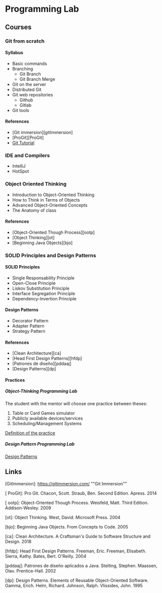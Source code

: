 # Programming Lab

## Courses

### Git from scratch

#### Syllabus

* Basic commands
* Branching
  * Git Branch
  * Git Branch Merge
* Git on the server
* Distributed Git
* Git web repositories
  * Github
  * Gitlab
* Git tools

#### References

* [Git immersion][gitImmersion]
* [ProGit][ProGit]
* [Git Tutorial][GitTutorial]

### IDE and Compilers

* IntelliJ
* HotSpot

### Object Oriented Thinking

* Introduction to Object-Oriented Thinking
* How to Think in Terms of Objects
* Advanced Object-Oriented Concepts
* The Anatomy of class

#### References

* [Object-Oriented Though Process][ootp]
* [Object Thinking][ot]
* [Beginning Java Objects][bjo]

### SOLID Principles and Design Patterns

#### SOLID Principles

* Single Responsability Principle
* Open-Close Principle
* Liskov Substitution Principle
* Interface Segregation Principle
* Dependency-Invertion Principle

####  Design Patterns

* Decorator Pattern
* Adapter Pattern
* Strategy Pattern

#### References

* [Clean Architecture][ca]
* [Head First Design Patterns][hfdp]
* [Patrones de diseño][pddaaj]
* [Design Patterns][dp]

#### Practices

##### Object-Thinking Programming Lab

The student with the mentor will choose one practice between theses:

1. Table or Card Games simulator
2. Publicly available devices/services
3. Scheduling/Management Systems

[Definition of the practice][otp1]

##### Design Pattern Programming Lab

[Design Patterns][dp2]



## Links

[GitImmersion]: https://gitimmersion.com/	""Git Immersion""

[ ProGit]: Pro Git. Chacon, Scott. Straub, Ben. Second Edition. Apress. 2014

[ GitTutorial]: https://www.w3schools.com/git/default.asp "W3Schools Tutorial"

[ ootp]: Object-Oriented Though Process. Weisfeld, Matt. Third Edition. Addison-Wesley. 2009

[ot]: Object Thinking. West, David. Microsoft Press. 2004

[bjo]: Beginning Java Objects. From Concepts to Code. 2005

[ca]: Clean Architecture. A Craftsman's Guide to Software Structure and Design. 2018

[hfdp]: Head First Design Patterns. Freeman, Eric. Freeman, Elisabeth. Sierra, Kathy. Bates, Bert. O'Reilly. 2004

[pddaaj]: Patrones de diseño aplicados a Java. Stelting, Stephen. Maassen, Olav. Prentice-Hall. 2002

[dp]: Design Patterns. Elements of Reusable Object-Oriented Software. Gamma, Erich. Helm, Richard. Johnson, Ralph. Vlissides, John. 1995

[otp1]: https://elearn.epam.com:18010/container/block-v1:RD_CEE+CIS206DE+0622+type@vertical+block@796e2cb1eafc4501a781d8b74291ead4 "Object Orinted Thiking first practice"
[dp2]: https://elearn.epam.com:18010/container/block-v1:RD_CEE+CIS206DE+0622+type@vertical+block@1def81e033f84ed68372638341b37be4 "Design Patterns programming Lab"











​	